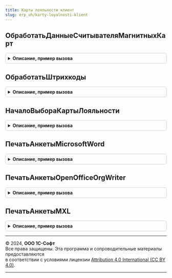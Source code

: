 ```yaml
---
title: Карты лояльности клиент
slug: erp_uh/karty-loyalnosti-klient
---
```



## ОбработатьДанныеСчитывателяМагнитныхКарт
<details style="margin: 1em 0; padding: 0.5em; border: 1px solid #ccc; border-radius: 6px;">

<summary style="font-weight: bold; cursor: pointer;">Описание, пример вызова</summary>

```bsl

// Процедура вызывается из форм списков в момент получения магнитного кода.
// Выполняет поиск карты лояльности в базе данных и вызывает оповещение "СчитанаКартаЛояльности"
// для формы-владельца.
//
// Параметры:
//  Форма - ФормаКлиентскогоПриложения - Форма.
//  Данные - Массив - Массив данных, полученный из считывателя магнитных карт.
//
Процедура ОбработатьДанныеСчитывателяМагнитныхКарт(Форма, Данные) Экспорт
```

Пример вызова
```bsl
КартыЛояльностиКлиент.ОбработатьДанныеСчитывателяМагнитныхКарт(Форма, Данные) 
```
</details>

## ОбработатьШтрихкоды
<details style="margin: 1em 0; padding: 0.5em; border: 1px solid #ccc; border-radius: 6px;">

<summary style="font-weight: bold; cursor: pointer;">Описание, пример вызова</summary>

```bsl

// Процедура вызывается из форм списков в момент получения штрихкода.
// Выполняет поиск карты лояльности в базе данных и вызывает оповещение "СчитанаКартаЛояльности"
// для формы-владельца.
//
// Параметры:
//  Форма - ФормаКлиентскогоПриложения - Форма.
//  Штрихкоды - Массив, Строка - Штрихкоды.
//
Процедура ОбработатьШтрихкоды(Форма, Штрихкоды) Экспорт
```

Пример вызова
```bsl
КартыЛояльностиКлиент.ОбработатьШтрихкоды(Форма, Штрихкоды) 
```
</details>

## НачалоВыбораКартыЛояльности
<details style="margin: 1em 0; padding: 0.5em; border: 1px solid #ccc; border-radius: 6px;">

<summary style="font-weight: bold; cursor: pointer;">Описание, пример вызова</summary>

```bsl

// При начале выбора карты лояльности
//
// Параметры:
//  Элемент - ЭлементыФормы - Элемент формы.
//  СтандартнаяОбработка - Булево - Стандартная обработка.
//  Партнер - СправочникСсылка.Партнеры - Партнер.
//  ДатаДокумента - Дата - Дата документа.
//  Организация - СправочникСсылка.Организации, Неопределено - организация.
//  ДополнительныеПараметры - Структура - дополнительные параметры открытия формы.
//
Процедура НачалоВыбораКартыЛояльности(Элемент, СтандартнаяОбработка, Партнер, ДатаДокумента, Организация = Неопределено, ДополнительныеПараметры = Неопределено) Экспорт
```

Пример вызова
```bsl
КартыЛояльностиКлиент.НачалоВыбораКартыЛояльности(Элемент, СтандартнаяОбработка, Партнер, ДатаДокумента, Организация, ДополнительныеПараметры);
```
</details>

## ПечатьАнкетыMicrosoftWord
<details style="margin: 1em 0; padding: 0.5em; border: 1px solid #ccc; border-radius: 6px;">

<summary style="font-weight: bold; cursor: pointer;">Описание, пример вызова</summary>

```bsl

// Процедура выполняет печать анкеты в формате "Microsoft Word"
//
// Параметры:
//  ОписаниеКоманды - Структура - Описание команды.
//
// Возвращаемое значение:
//  Неопределено -
Функция ПечатьАнкетыMicrosoftWord(ОписаниеКоманды) Экспорт
```

Пример вызова
```bsl
Результат = КартыЛояльностиКлиент.ПечатьАнкетыMicrosoftWord(ОписаниеКоманды) 
```
</details>

## ПечатьАнкетыOpenOfficeOrgWriter
<details style="margin: 1em 0; padding: 0.5em; border: 1px solid #ccc; border-radius: 6px;">

<summary style="font-weight: bold; cursor: pointer;">Описание, пример вызова</summary>

```bsl

// Процедура выполняет печать анкеты в формате "Open Office"
//
// Параметры:
//  ОписаниеКоманды - Структура - Описание команды.
//
// Возвращаемое значение:
//  Неопределено -
Функция ПечатьАнкетыOpenOfficeOrgWriter(ОписаниеКоманды) Экспорт
```

Пример вызова
```bsl
Результат = КартыЛояльностиКлиент.ПечатьАнкетыOpenOfficeOrgWriter(ОписаниеКоманды) 
```
</details>

## ПечатьАнкетыMXL
<details style="margin: 1em 0; padding: 0.5em; border: 1px solid #ccc; border-radius: 6px;">

<summary style="font-weight: bold; cursor: pointer;">Описание, пример вызова</summary>

```bsl

// Процедура выполняет печать анкеты в формате "MXL"
//
// Параметры:
//  ПараметрКоманды - Структура - Описание команды.
//
// Возвращаемое значение:
//  Неопределено -
Функция ПечатьАнкетыMXL(ПараметрКоманды) Экспорт
```

Пример вызова
```bsl
Результат = КартыЛояльностиКлиент.ПечатьАнкетыMXL(ПараметрКоманды) 
```
</details>

---

© 2024, **ООО 1С-Софт**  
Все права защищены. Эта программа и сопроводительные материалы предоставляются  
в соответствии с условиями лицензии [Attribution 4.0 International (CC BY 4.0)](https://creativecommons.org/licenses/by/4.0/legalcode).

---

